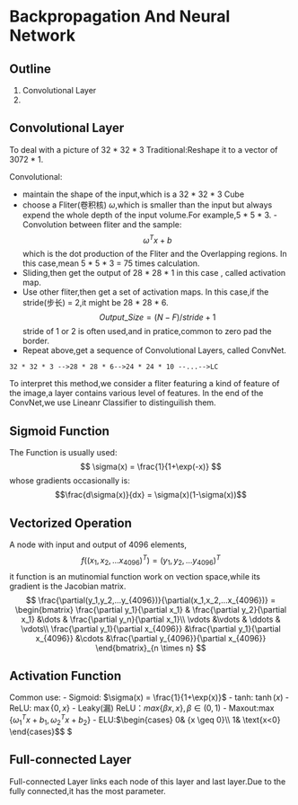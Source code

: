 # Backpropagation And Neural Network

## Outline

1. Convolutional Layer
2. 


## Convolutional Layer
To deal with a picture of 32 * 32 * 3
Traditional:Reshape it to a vector of 3072 * 1.

Convolutional:
   - maintain the shape of the input,which is a 32 * 32 * 3 Cube
   - choose a Fliter(卷积核) $\omega$,which is smaller than the input but always expend the whole depth of the input volume.For example,5 * 5 * 3.
   -Convolution between fliter and the sample:$$\omega^T x +b$$
    which is the dot production of the Fliter and the Overlapping regions. In this case,mean 5 * 5 * 3 = 75 times calculation.
   - Sliding,then get the output of 28 * 28 * 1 in this case , called activation map.
   - Use other fliter,then get a set of activation maps. In this case,if the stride(步长) = 2,it might be 28 * 28 * 6.$$Output\_Size = (N - F)/stride +1$$
    stride of 1 or 2 is often used,and in pratice,common to zero pad the border.
   - Repeat above,get a sequence of Convolutional Layers, called ConvNet.

    32 * 32 * 3 -->28 * 28 * 6-->24 * 24 * 10 --...-->LC

To interpret this method,we consider a fliter featuring a kind of feature of the image,a layer contains various level of features. In the end of the ConvNet,we use Lineanr Classifier to distinguilish them.

## Sigmoid Function
The Function is usually used:
$$ \sigma(x) = \frac{1}{1+\exp(-x)} $$
whose gradients occasionally is:
$$\frac{d\sigma(x)}{dx} = \sigma(x)(1-\sigma(x))$$ 

## Vectorized Operation
  A node with input and output of 4096 elements,
  $$f((x_1,x_2,...x_{4096})^T) = (y_1,y_2,...y_{4096})^T$$ 
  it function is an mutinomial function work on vection space,while its gradient is the Jacobian matrix.
    $$ \frac{\partial(y_1,y_2,...y_{4096})}{\partial(x_1,x_2,...x_{4096})} = 
    \begin{bmatrix}
    \frac{\partial y_1}{\partial x_1} & \frac{\partial y_2}{\partial x_1} &\dots & \frac{\partial y_n}{\partial x_1}\\
    \vdots &\vdots & \ddots  & \vdots\\
    \frac{\partial y_1}{\partial x_{4096}} &\frac{\partial y_1}{\partial x_{4096}} &\cdots &\frac{\partial y_{4096}}{\partial x_{4096}}
    \end{bmatrix}_{n \times n}
$$

## Activation Function
  Common use:
    - Sigmoid: $\sigma(x) = \frac{1}{1+\exp(x)}$
    - tanh: $\tanh(x)$
    - ReLU: $\max\{0,x\}$
    - Leaky(漏) ReLU：$max\{\beta x,x\},\beta\in(0,1)$
    - Maxout:$\max\{\omega^T_1x+b_1,\omega^T_2x+b_2\}$
    - ELU:$\begin{cases}
            0& {x \geq 0}\\
            1& \text{x<0}
            \end{cases}$$
            $

## Full-connected Layer
  Full-connected Layer links each node of this layer and last layer.Due to the fully connected,it has the most parameter.